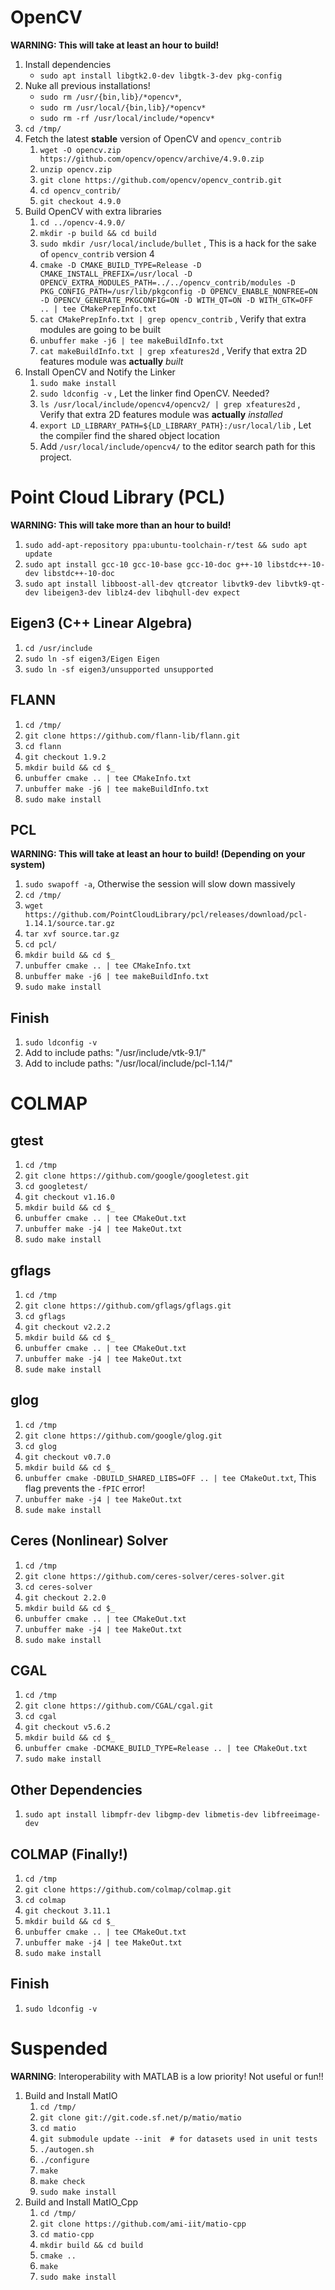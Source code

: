 # OpenCV
**WARNING: This will take at least an hour to build!**
1. Install dependencies
    * `sudo apt install libgtk2.0-dev libgtk-3-dev pkg-config`
1. Nuke all previous installations!
    * `sudo rm /usr/{bin,lib}/*opencv*`, 
    * `sudo rm /usr/local/{bin,lib}/*opencv*`
    * `sudo rm -rf /usr/local/include/*opencv*`
1. `cd /tmp/`
1. Fetch the latest **stable** version of OpenCV and  `opencv_contrib`
    1. `wget -O opencv.zip https://github.com/opencv/opencv/archive/4.9.0.zip`
    1. `unzip opencv.zip`
    1. `git clone https://github.com/opencv/opencv_contrib.git`
    1. `cd opencv_contrib/`
    1. `git checkout 4.9.0`
1. Build OpenCV with extra libraries
    1. `cd ../opencv-4.9.0/`
    1. `mkdir -p build && cd build`
    1. `sudo mkdir /usr/local/include/bullet` , This is a hack for the sake of `opencv_contrib` version 4
    1. `cmake -D CMAKE_BUILD_TYPE=Release -D CMAKE_INSTALL_PREFIX=/usr/local -D OPENCV_EXTRA_MODULES_PATH=../../opencv_contrib/modules -D PKG_CONFIG_PATH=/usr/lib/pkgconfig -D OPENCV_ENABLE_NONFREE=ON -D OPENCV_GENERATE_PKGCONFIG=ON -D WITH_QT=ON -D WITH_GTK=OFF .. | tee CMakePrepInfo.txt`
    1. `cat CMakePrepInfo.txt | grep opencv_contrib` , Verify that extra modules are going to be built
    1. `unbuffer make -j6 | tee makeBuildInfo.txt`
    1. `cat makeBuildInfo.txt | grep xfeatures2d` , Verify that extra 2D features module was **actually** *built*
1. Install OpenCV and Notify the Linker
    1. `sudo make install`
    1. `sudo ldconfig -v` , Let the linker find OpenCV. Needed?
    1. `ls /usr/local/include/opencv4/opencv2/ | grep xfeatures2d` , Verify that extra 2D features module was **actually** *installed*
    1. `export LD_LIBRARY_PATH=${LD_LIBRARY_PATH}:/usr/local/lib` , Let the compiler find the shared object location
    1. Add `/usr/local/include/opencv4/` to the editor search path for this project.

# Point Cloud Library (PCL)
**WARNING: This will take more than an hour to build!**
1. `sudo add-apt-repository ppa:ubuntu-toolchain-r/test && sudo apt update`
1. `sudo apt install gcc-10 gcc-10-base gcc-10-doc g++-10 libstdc++-10-dev libstdc++-10-doc`
1. `sudo apt install libboost-all-dev qtcreator libvtk9-dev libvtk9-qt-dev libeigen3-dev liblz4-dev libqhull-dev expect`
## Eigen3 (C++ Linear Algebra)
1. `cd /usr/include`
1. `sudo ln -sf eigen3/Eigen Eigen`
1. `sudo ln -sf eigen3/unsupported unsupported`
## FLANN
1. `cd /tmp/`
1. `git clone https://github.com/flann-lib/flann.git`
1. `cd flann`
1. `git checkout 1.9.2`
1. `mkdir build && cd $_`
1. `unbuffer cmake .. | tee CMakeInfo.txt`
1. `unbuffer make -j6 | tee makeBuildInfo.txt`
1. `sudo make install`
## PCL
**WARNING: This will take at least an hour to build! (Depending on your system)**
1. `sudo swapoff -a`, Otherwise the session will slow down massively
1. `cd /tmp/`
1. `wget https://github.com/PointCloudLibrary/pcl/releases/download/pcl-1.14.1/source.tar.gz`
1. `tar xvf source.tar.gz`
1. `cd pcl/`
1. `mkdir build && cd $_`
1. `unbuffer cmake .. | tee CMakeInfo.txt`
1. `unbuffer make -j6 | tee makeBuildInfo.txt`
1. `sudo make install`

## Finish
1. `sudo ldconfig -v`
1. Add to include paths: "/usr/include/vtk-9.1/"
1. Add to include paths: "/usr/local/include/pcl-1.14/"

# COLMAP
## gtest
1. `cd /tmp`
1. `git clone https://github.com/google/googletest.git`
1. `cd googletest/`
1. `git checkout v1.16.0`
1. `mkdir build && cd $_`
1. `unbuffer cmake .. | tee CMakeOut.txt`
1. `unbuffer make -j4 | tee MakeOut.txt`
1. `sudo make install`
## gflags
1. `cd /tmp`
1. `git clone https://github.com/gflags/gflags.git`
1. `cd gflags`
1. `git checkout v2.2.2`
1. `mkdir build && cd $_`
1. `unbuffer cmake .. | tee CMakeOut.txt`
1. `unbuffer make -j4 | tee MakeOut.txt`
1. `sude make install`
## glog
1. `cd /tmp`
1. `git clone https://github.com/google/glog.git`
1. `cd glog`
1. `git checkout v0.7.0`
1. `mkdir build && cd $_`
1. `unbuffer cmake -DBUILD_SHARED_LIBS=OFF .. | tee CMakeOut.txt`, This flag prevents the `-fPIC` error!
1. `unbuffer make -j4 | tee MakeOut.txt`
1. `sude make install`
## Ceres (Nonlinear) Solver
1. `cd /tmp`
1. `git clone https://github.com/ceres-solver/ceres-solver.git`
1. `cd ceres-solver`
1. `git checkout 2.2.0`
1. `mkdir build && cd $_`
1. `unbuffer cmake .. | tee CMakeOut.txt`
1. `unbuffer make -j4 | tee MakeOut.txt`
1. `sudo make install`
## CGAL
1. `cd /tmp`
1. `git clone https://github.com/CGAL/cgal.git`
1. `cd cgal`
1. `git checkout v5.6.2`
1. `mkdir build && cd $_`
1. `unbuffer cmake -DCMAKE_BUILD_TYPE=Release .. | tee CMakeOut.txt`
1. `sudo make install`
## Other Dependencies
1. `sudo apt install libmpfr-dev libgmp-dev libmetis-dev libfreeimage-dev`
## COLMAP (Finally!)
1. `cd /tmp`
1. `git clone https://github.com/colmap/colmap.git`
1. `cd colmap`
1. `git checkout 3.11.1`
1. `mkdir build && cd $_`
1. `unbuffer cmake .. | tee CMakeOut.txt`
1. `unbuffer make -j4 | tee MakeOut.txt`
1. `sudo make install`

## Finish
1. `sudo ldconfig -v`


# Suspended
**WARNING**: Interoperability with MATLAB is a low priority! Not useful or fun!!
1. Build and Install MatIO
    1. `cd /tmp/`
    1. `git clone git://git.code.sf.net/p/matio/matio`
    1. `cd matio`
    1. `git submodule update --init  # for datasets used in unit tests`
    1. `./autogen.sh`
    1. `./configure`
    1. `make`
    1. `make check`
    1. `sudo make install`
1. Build and Install MatIO_Cpp
    1. `cd /tmp/`
    1. `git clone https://github.com/ami-iit/matio-cpp`
    1. `cd matio-cpp`
    1. `mkdir build && cd build`
    1. `cmake ..`
    1. `make`
    1. `sudo make install`
    
